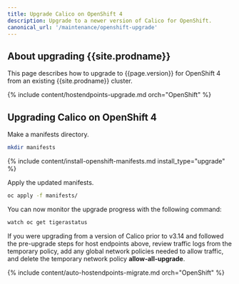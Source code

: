 ```yaml
---
title: Upgrade Calico on OpenShift 4
description: Upgrade to a newer version of Calico for OpenShift.
canonical_url: '/maintenance/openshift-upgrade'
---
```


## About upgrading {{site.prodname}}

This page describes how to upgrade to {{page.version}} for OpenShift 4 from an existing {{site.prodname}} cluster.

{% include content/hostendpoints-upgrade.md orch="OpenShift" %}

## Upgrading Calico on OpenShift 4

Make a manifests directory.

```bash
mkdir manifests
```

{% include content/install-openshift-manifests.md install_type="upgrade" %}

Apply the updated manifests.

```bash
oc apply -f manifests/
```

You can now monitor the upgrade progress with the following command:

```bash
watch oc get tigerastatus
```

If you were upgrading from a version of Calico prior to v3.14 and followed the pre-upgrade steps for host endpoints above, review traffic logs from the temporary policy,
add any global network policies needed to allow traffic, and delete the temporary network policy **allow-all-upgrade**.

{% include content/auto-hostendpoints-migrate.md orch="OpenShift" %}

